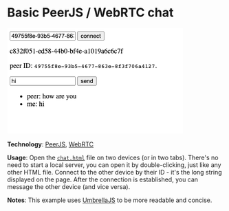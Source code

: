 # Basic PeerJS / WebRTC chat

![screenshot](screenshot.png)

**Technology**: [PeerJS](https://peerjs.com/), [WebRTC](https://webrtc.org/)

**Usage**: Open the [`chat.html`](chat.html) file on two devices (or in two tabs). There's no need to start a local server, you can open it by double-clicking, just like any other HTML file. Connect to the other device by their ID - it's the long string displayed on the page. After the connection is established, you can message the other device (and vice versa).

**Notes**: This example uses [UmbrellaJS](https://umbrellajs.com/) to be more readable and concise.
